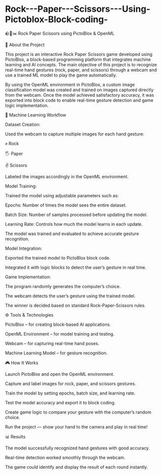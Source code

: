 # Rock---Paper---Scissors---Using-Pictoblox-Block-coding-


🪨📄✂️ Rock Paper Scissors using PictoBlox & OpenML

📖 About the Project

This project is an interactive Rock Paper Scissors game developed using PictoBlox, a block-based programming platform that integrates machine learning and AI concepts. The main objective of this project is to recognize real-time hand gestures (rock, paper, and scissors) through a webcam and use a trained ML model to play the game automatically.

By using the OpenML environment in PictoBlox, a custom image classification model was created and trained on images captured directly from the webcam. Once the model achieved satisfactory accuracy, it was exported into block code to enable real-time gesture detection and game logic implementation.

🧠 Machine Learning Workflow

Dataset Creation:

Used the webcam to capture multiple images for each hand gesture:

✊ Rock

🖐️ Paper

✌️ Scissors

Labeled the images accordingly in the OpenML environment.

Model Training:

Trained the model using adjustable parameters such as:

Epochs: Number of times the model sees the entire dataset.

Batch Size: Number of samples processed before updating the model.

Learning Rate: Controls how much the model learns in each update.

The model was trained and evaluated to achieve accurate gesture recognition.

Model Integration:

Exported the trained model to PictoBlox block code.

Integrated it with logic blocks to detect the user’s gesture in real time.

Game Implementation:

The program randomly generates the computer’s choice.

The webcam detects the user’s gesture using the trained model.

The winner is decided based on standard Rock-Paper-Scissors rules.

⚙️ Tools & Technologies

PictoBlox – for creating block-based AI applications.

OpenML Environment – for model training and testing.

Webcam – for capturing real-time hand poses.

Machine Learning Model – for gesture recognition.

🎮 How It Works

Launch PictoBlox and open the OpenML environment.

Capture and label images for rock, paper, and scissors gestures.

Train the model by setting epochs, batch size, and learning rate.

Test the model accuracy and export it to block coding.

Create game logic to compare your gesture with the computer’s random choice.

Run the project — show your hand to the camera and play in real time!

📊 Results

The model successfully recognized hand gestures with good accuracy.

Real-time detection worked smoothly through the webcam.

The game could identify and display the result of each round instantly.
